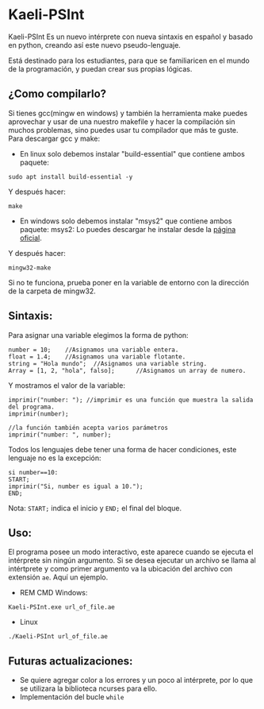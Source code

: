 # Kaeli-PSInt

Kaeli-PSInt Es un nuevo intérprete con nueva sintaxis en español y basado en python, creando así este nuevo pseudo-lenguaje.<br>

Está destinado para los estudiantes, para que se familiaricen en el mundo de la programación, y puedan crear sus propias lógicas.
## ¿Como compilarlo?

Si tienes gcc(mingw en windows) y también la herramienta make puedes aprovechar y usar de una nuestro makefile y hacer la compilación sin muchos problemas, sino puedes usar tu compilador que más te guste.<br/>
Para descargar gcc y make:
- En linux solo debemos instalar "build-essential" que contiene ambos paquete:
```
sudo apt install build-essential -y
```
Y después hacer:

```
make
```
- En windows solo debemos instalar "msys2" que contiene ambos paquete:
msys2: Lo puedes descargar he instalar desde la [página oficial](https://www.mingw-w64.org/downloads/#msys2).<br/>

Y después hacer:
```
mingw32-make
```
Si no te funciona, prueba poner en la variable de entorno con la dirección de la carpeta de mingw32.
## Sintaxis:

Para asignar una variable elegimos la forma de python:
```lang-python
number = 10;    //Asignamos una variable entera.
float = 1.4;    //Asignamos una variable flotante.
string = "Hola mundo";  //Asignamos una variable string.
Array = [1, 2, "hola", falso];      //Asignamos un array de numero.
```
Y mostramos el valor de la variable:
```
imprimir("number: "); //imprimir es una función que muestra la salida del programa.
imprimir(number);

//la función también acepta varios parámetros
imprimir("number: ", number);
```
Todos los lenguajes debe tener una forma de hacer condiciones, este lenguaje no es la excepción:
```
si number==10:
START;
imprimir("Si, number es igual a 10.");
END;
```
Nota: `START;` indica el inicio y `END;` el final del bloque.

## Uso:
El programa posee un modo interactivo, este aparece cuando se ejecuta el intérprete sin ningún argumento. Si se desea ejecutar un archivo se llama al intértprete y como primer argumento va la ubicación del archivo con extensión `ae`. Aquí un ejemplo.

* REM CMD Windows:
```
Kaeli-PSInt.exe url_of_file.ae
```

* Linux
```
./Kaeli-PSInt url_of_file.ae
```

## Futuras actualizaciones:
* Se quiere agregar color a los errores y un poco al intérprete, por lo que se utilizara la biblioteca ncurses para ello.
* Implementación del bucle `while`